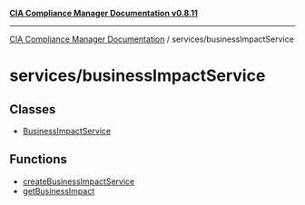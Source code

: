 [**CIA Compliance Manager Documentation v0.8.11**](../../README.md)

***

[CIA Compliance Manager Documentation](../../modules.md) / services/businessImpactService

# services/businessImpactService

## Classes

- [BusinessImpactService](classes/BusinessImpactService.md)

## Functions

- [createBusinessImpactService](functions/createBusinessImpactService.md)
- [getBusinessImpact](functions/getBusinessImpact.md)
